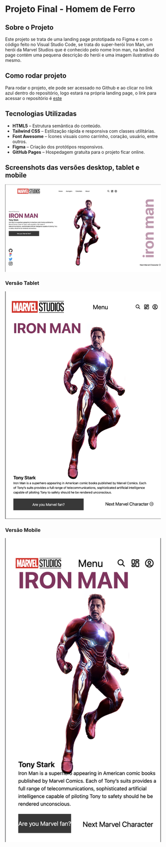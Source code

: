 # Projeto Final - Homem de Ferro

## Sobre o Projeto

Este projeto se trata de uma landing page prototipada no Figma e com o código feito no Visual Studio Code, se trata do super-herói Iron Man, um herói da Marvel Studios que é conhecido pelo nome Iron man, na landind page contém uma pequena descrição do herói e uma imagem ilustrativa do mesmo.

## Como rodar projeto

Para rodar o projeto, ele pode ser acessado no Github e ao clicar no link azul dentro do repositório, logo estará na própria landing page, o link para acessar o repositório é [este](https://reliable-yttrium-924.notion.site/Atividades-Figma-88af74a199f84cbe9cf27ccdf79daf2b) 

## Tecnologias Utilizadas

- **HTML5** – Estrutura semântica do conteúdo.
- **Tailwind CSS** – Estilização rápida e responsiva com classes utilitárias.
- **Font Awesome** – Ícones visuais como carrinho, coração, usuário, entre outros.
- **Figma** – Criação dos protótipos responsivos.
- **GitHub Pages** – Hospedagem gratuita para o projeto ficar online.

## Screenshots das versões desktop, tablet e mobile

![Versão Desktop](./img/img-desktop.png)

### Versão Tablet
![Versão Tablet](./img/img-tablet.png)

### Versão Mobile
![Versão Mobile](./img/img-mobile.png)

